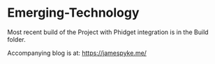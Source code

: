 # Emerging-Technology

Most recent build of the Project with Phidget integration is in the Build folder.

Accompanying blog is at: https://jamespyke.me/  
